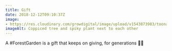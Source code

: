 ```yaml
---
title: Gift
date: 2018-12-12T09:10:37Z
image: 
- https://res.cloudinary.com/growdigital/image/upload/v1543873983/toona-sinensis-new-zealand-flax-41164041491.jpg
imageAlt: Coppiced tree and spiky plant next to each other
---
```


A #ForestGarden is a gift that keeps on giving, for generations 🎄🌳
